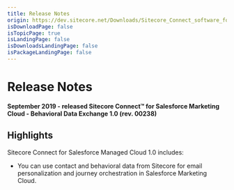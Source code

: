 ```yaml
---
title: Release Notes
origin: https://dev.sitecore.net/Downloads/Sitecore_Connect_software_for_Salesforce_Marketing_Cloud/1x/Sitecore_Connect_software_for_Salesforce_Marketing_Cloud_10/Release_Notes__BDE
isDownloadPage: false
isTopicPage: true
isLandingPage: false
isDownloadsLandingPage: false
isPackageLandingPage: false
---
```


# Release Notes

**September 2019 - released Sitecore Connect™ for Salesforce Marketing Cloud - Behavioral Data Exchange 1.0 (rev. 00238)**

## Highlights

Sitecore Connect for Salesforce Managed Cloud 1.0 includes:

-   You can use contact and behavioral data from Sitecore for email personalization and journey orchestration in Salesforce Marketing Cloud.
